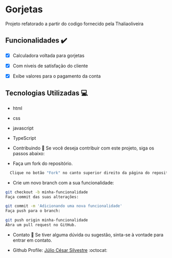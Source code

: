 # Gorjetas

Projeto refatorado a partir do codigo fornecido pela Thaliaoliveira

## Funcionalidades :heavy_check_mark:

- [x] Calculadora voltada para gorjetas
- [x] Com niveis de satisfação do cliente
- [x] Exibe valores para o pagamento da conta 


## Tecnologias Utilizadas :computer:

- html
- css
- javascript
- TypeScript


- Contribuindo :raised_hands:
Se você deseja contribuir com este projeto, siga os passos abaixo:

- Faça um fork do repositório.
```bash
  Clique no botão "Fork" no canto superior direito da página do repositório para criar uma cópia do projeto na sua conta do GitHub.
```
- Crie um novo branch com a sua funcionalidade:

```bash
git checkout -b minha-funcionalidade
Faça commit das suas alterações:
```

```bash
git commit -m 'Adicionando uma nova funcionalidade'
Faça push para o branch:
```

```bash
git push origin minha-funcionalidade
Abra um pull request no GitHub.
```

- Contato :email:
Se tiver alguma dúvida ou sugestão, sinta-se à vontade para entrar em contato.

- Github Profile: [Júlio César Silvestre](https://github.com/DayBellatto) :octocat:
